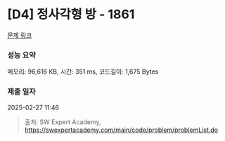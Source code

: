 # [D4] 정사각형 방 - 1861 

[문제 링크](https://swexpertacademy.com/main/code/problem/problemDetail.do?contestProbId=AV5LtJYKDzsDFAXc) 

### 성능 요약

메모리: 96,616 KB, 시간: 351 ms, 코드길이: 1,675 Bytes

### 제출 일자

2025-02-27 11:46



> 출처: SW Expert Academy, https://swexpertacademy.com/main/code/problem/problemList.do
